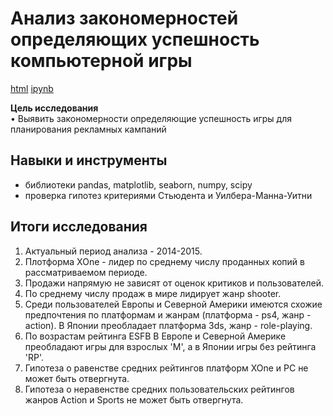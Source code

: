 # Анализ закономерностей определяющих успешность компьютерной игры

[html](https://github.com/Lud2022/Portfolio/blob/main/Анализ%20и%20разработка%20стратегии%20взаимодействия%20сети%20фитнес%20центров%20с%20клиентами%20для%20их%20удержания/Анализ%20взаимодействия%20сети%20фитнес%20центров%20с%20клиентами%20%20для%20их%20удержания.html)   [ipynb](https://github.com/Lud2022/Portfolio/blob/main/Анализ%20и%20разработка%20стратегии%20взаимодействия%20сети%20фитнес%20центров%20с%20клиентами%20для%20их%20удержания/Анализ%20взаимодействия%20сети%20фитнес%20центров%20с%20клиентами%20%20для%20их%20удержания.ipynb)
 
**Цель исследования** <br/>
•	Выявить закономерности определяющие успешность игры для планирования рекламных кампаний

## Навыки и инструменты

- библиотеки pandas, matplotlib, seaborn, numpy, scipy
- проверка гипотез критериями Стьюдента и Уилбера-Манна-Уитни

## Итоги исследования

1. Актуальный период анализа - 2014-2015.
2. Плотформа  XOne - лидер по среднему числу проданных копий в рассматриваемом периоде.
3. Продажи напрямую не зависят от оценок критиков и пользователей.
4. По среднему числу продаж в мире лидирует жанр shooter.
5. Среди пользователей Европы и Северной Америки имеются схожие предпочтения по платформам и жанрам (платформа - ps4, жанр - action). В Японии преобладает платформа 3ds, жанр - role-playing.
6. По возрастам рейтинга ЕSFB В Европе и Северной Америке преобладают игры для взрослых 'M', а в Японии игры без рейтинга 'RP'.
7. Гипотеза о равенстве средних рейтингов платформ XOne и РС не может быть отвергнута.
8. Гипотеза о неравенстве средних пользовательских рейтингов жанров Action и Sports не может быть отвергнута.
